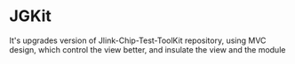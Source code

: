 # JGKit
It's upgrades version of Jlink-Chip-Test-ToolKit repository,  using MVC design, which control the view better, and insulate the view and the module
